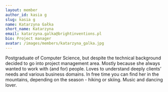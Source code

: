 ```yaml
---
layout: member
author_id: kasia g
slug: kasia g
name: Katarzyna Gałka
short_name: Katarzyna
email: katarzyna.galka@brightinventions.pl
bio: Project manager 
avatar: /images/members/katarzyna_galka.jpg
---
```

Postgraduate of Computer Science, but despite the technical background decided to go into project management area. Mostly because she always wanted to work with (and for) people. Loves to understand deeply clients’ needs and various business domains. In free time you can find her in the mountains, depending on the season - hiking or skiing. Music and dancing lover.
